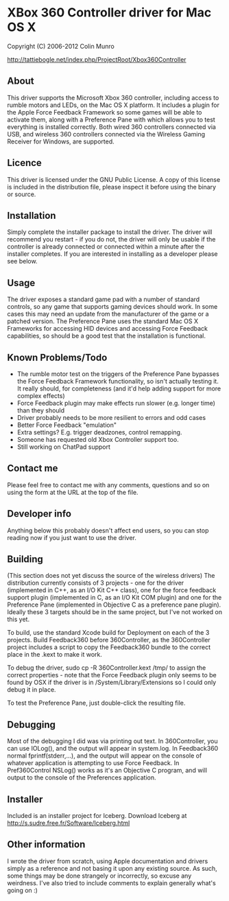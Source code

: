 XBox 360 Controller driver for Mac OS X
=====================
Copyright (C) 2006-2012 Colin Munro

http://tattiebogle.net/index.php/ProjectRoot/Xbox360Controller

About
---------------------
This driver supports the Microsoft Xbox 360 controller, including access to rumble motors and LEDs, on the Mac OS X platform. It includes a plugin for the Apple Force Feedback Framework so some games will be able to activate them, along with a Preference Pane with which allows you to test everything is installed correctly. Both wired 360 controllers connected via USB, and wireless 360 controllers connected via the Wireless Gaming Receiver for Windows, are supported.

Licence
---------------------
This driver is licensed under the GNU Public License. A copy of this license is included in the distribution file, please inspect it before using the binary or source.

Installation
---------------------
Simply complete the installer package to install the driver. The driver will recommend you restart - if you do not, the driver will only be usable if the controller is already connected or connected within a minute after the installer completes. If you are interested in installing as a developer please see below.

Usage
---------------------
The driver exposes a standard game pad with a number of standard controls, so any game that supports gaming devices should work. In some cases this may need an update from the manufacturer of the game or a patched version. The Preference Pane uses the standard Mac OS X Frameworks for accessing HID devices and accessing Force Feedback capabilities, so should be a good test that the installation is functional.

Known Problems/Todo
---------------------
*	The rumble motor test on the triggers of the Preference Pane bypasses the Force Feedback Framework functionality, so isn't actually testing it. It really should, for completeness (and it'd help adding support for more complex effects)
* Force Feedback plugin may make effects run slower (e.g. longer time) than they should
* Driver probably needs to be more resilient to errors and odd cases
* Better Force Feedback "emulation"
* Extra settings? E.g. trigger deadzones, control remapping.
* Someone has requested old Xbox Controller support too.
* Still working on ChatPad support

Contact me
---------------------
Please feel free to contact me with any comments, questions and so on using the form at the URL at the top of the file.

Developer info
---------------------
Anything below this probably doesn't affect end users, so you can stop reading now if you just want to use the driver.

Building
---------------------
(This section does not yet discuss the source of the wireless drivers)
The distribution currently consists of 3 projects - one for the driver (implemented in C++, as an I/O Kit C++ class), one for the force feedback support plugin (implemented in C, as an I/O Kit COM plugin) and one for the Preference Pane (implemented in Objective C as a preference pane plugin). Ideally these 3 targets should be in the same project, but I've not worked on this yet.

To build, use the standard Xcode build for Deployment on each of the 3 projects. Build Feedback360 before 360Controller, as the 360Controller project includes a script to copy the Feedback360 bundle to the correct place in the .kext to make it work.

To debug the driver, sudo cp -R 360Controller.kext /tmp/ to assign the correct properties - note that the Force Feedback plugin only seems to be found by OSX if the driver is in /System/Library/Extensions so I could only debug it in place.

To test the Preference Pane, just double-click the resulting file.

Debugging
---------------------
Most of the debugging I did was via printing out text. In 360Controller, you can use IOLog(), and the output will appear in system.log. In Feedback360 normal fprintf(stderr,...), and the output will appear on the console of whatever application is attempting to use Force Feedback. In Pref360Control NSLog() works as it's an Objective C program, and will output to the console of the Preferences application.

Installer
---------------------
Included is an installer project for Iceberg. Download Iceberg at http://s.sudre.free.fr/Software/Iceberg.html

Other information
---------------------
I wrote the driver from scratch, using Apple documentation and drivers simply as a reference and not basing it upon any existing source. As such, some things may be done strangely or incorrectly, so excuse any weirdness. I've also tried to include comments to explain generally what's going on :)